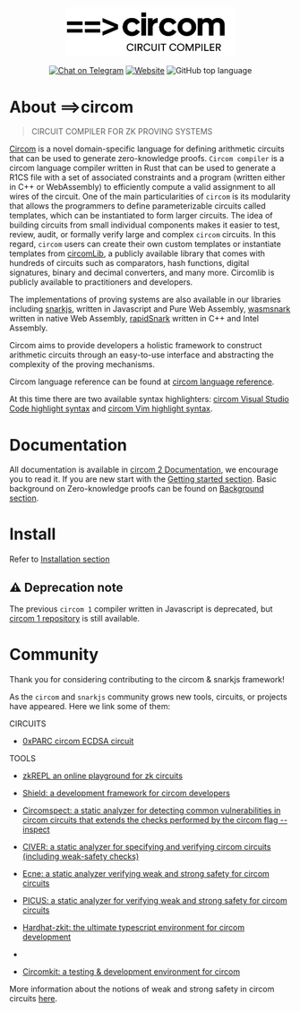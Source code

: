 <div align="center">
<img src="mkdocs/docs/circom-logo-black.png" width="300"/>
</div>
<div align="center">

[![Chat on Telegram][ico-telegram]][link-telegram]
[![Website][ico-website]][link-website]
![GitHub top language](https://img.shields.io/github/languages/top/iden3/circom)

</div>

# About ==>circom

> CIRCUIT COMPILER FOR ZK PROVING SYSTEMS

[Circom](https://iden3.io/circom) is a novel domain-specific language for defining arithmetic circuits that can be used to generate zero-knowledge proofs. `Circom compiler` is a circom language compiler written in Rust that can be used to generate a R1CS file with a set of associated constraints and a program (written either in C++ or WebAssembly) to efficiently compute a valid assignment to all wires of the circuit. One of the main particularities of `circom` is its modularity that allows the programmers to define parameterizable circuits called templates, which can be instantiated to form larger circuits. The idea of building circuits from small individual components makes it easier to test, review, audit, or formally verify large and complex `circom` circuits. In this regard, `circom` users can create their own custom templates or instantiate templates from [circomLib](https://github.com/iden3/circomlib), a publicly available library that comes with hundreds of circuits such as comparators, hash functions, digital signatures, binary and decimal converters, and many more. Circomlib is publicly available to practitioners and developers.

The implementations of proving systems are also available in our libraries including [snarkjs](https://github.com/iden3/snarkjs), written in Javascript and Pure Web Assembly, [wasmsnark](https://github.com/iden3/wasmsnark) written in native Web Assembly, [rapidSnark](https://github.com/iden3/rapidsnark) written in C++ and Intel Assembly.

Circom aims to provide developers a holistic framework to construct arithmetic circuits through an easy-to-use interface and abstracting the complexity of the proving mechanisms.

Circom language reference can be found at [circom language reference](https://docs.circom.io/circom-language/signals).

At this time there are two available syntax highlighters: [circom Visual Studio Code highlight syntax](https://github.com/iden3/circom-highlighting-vscode) and  [circom Vim highlight syntax](https://github.com/iden3/vim-circom-syntax).

# Documentation
All documentation is available in [circom 2 Documentation](https://docs.circom.io/), we encourage you to read it. If you are new start with the [Getting started section](https://docs.circom.io/getting-started/installation/).
Basic background on Zero-knowledge proofs can be found on [Background section](https://docs.circom.io/background/background/).

# Install

Refer to [Installation section](https://docs.circom.io/getting-started/installation/)

## :warning: Deprecation note

The previous `circom 1` compiler written in Javascript is deprecated, but [circom 1 repository](https://github.com/iden3/circom_old) is still available.

# Community
Thank you for considering contributing to the circom & snarkjs framework!

As the `circom` and `snarkjs` community grows new tools, circuits, or projects have appeared. Here we link some of them:

CIRCUITS

+ [0xPARC circom ECDSA circuit](https://github.com/0xPARC/circom-ecdsa)

TOOLS

+ [zkREPL an online playground for zk circuits](https://zkrepl.dev)

+ [Shield: a development framework for circom developers](https://xord.notion.site/SHIELD-5306223ca4f745d19f54b9a5f4004cd6)

+ [Circomspect: a static analyzer for detecting common vulnerabilities in circom circuits that extends the checks performed by the circom flag --inspect](https://github.com/trailofbits/circomspect)

+ [CIVER: a static analyzer for specifying and verifying circom circuits (including weak-safety checks)](https://github.com/costa-group/circom_civer)

+ [Ecne: a static analyzer verifying weak and strong safety for circom circuits](https://github.com/franklynwang/EcneProject)

+ [PICUS: a static analyzer for verifying weak and strong safety for circom circuits](https://github.com/Veridise/Picus)

+ [Hardhat-zkit: the ultimate typescript environment for circom development](https://github.com/dl-solarity/hardhat-zkit)
+ 
+ [Circomkit: a testing & development environment for circom](https://github.com/erhant/circomkit)

More information about the notions of weak and strong safety in circom circuits [here](https://ieeexplore.ieee.org/document/10002421).

[ico-website]: https://img.shields.io/website?up_color=blue&up_message=circom&url=https%3A%2F%2Fiden3.io%2Fcircom
[ico-telegram]: https://img.shields.io/badge/@iden3-2CA5E0.svg?style=flat-square&logo=telegram&label=Telegram

[link-website]: https://iden3.io/circom
[link-telegram]: https://t.me/iden3io
